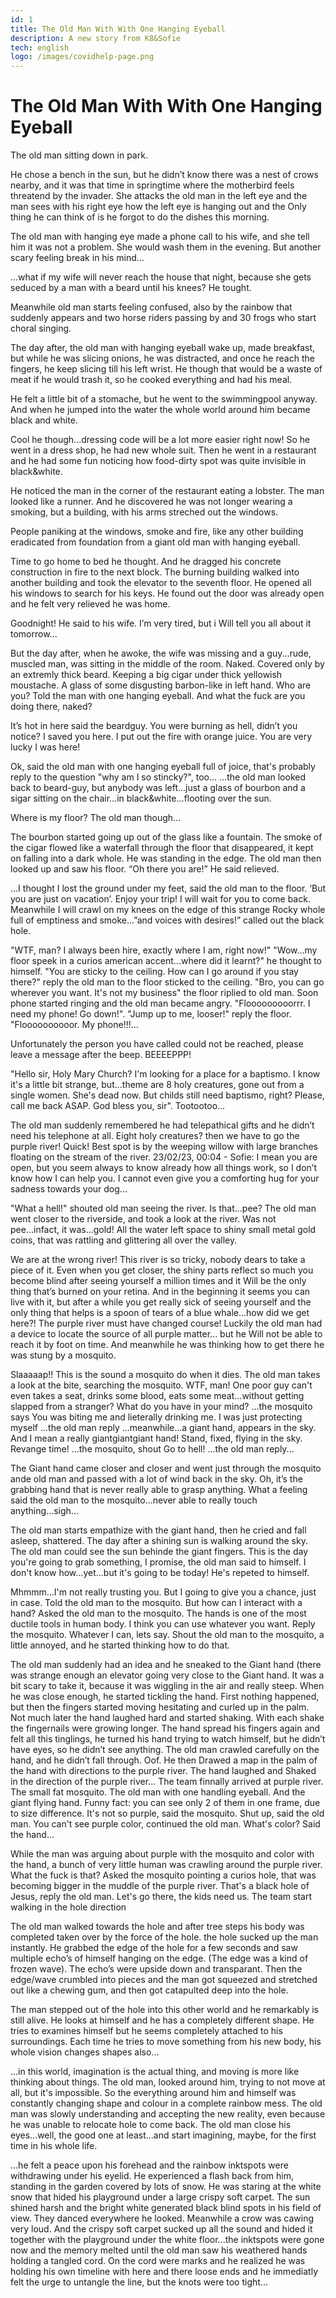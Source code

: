 ```yaml
---
id: 1
title: The Old Man With With One Hanging Eyeball 
description: A new story from K8&Sofie
tech: english
logo: /images/covidhelp-page.png
---
```


# The Old Man With With One Hanging Eyeball 

The old man sitting down in park.

He chose a bench in the sun, but he didn’t know there was a nest of crows nearby, and it was that time in springtime where the motherbird feels threatend by the invader. She attacks the old man in the left eye and the man sees with his right eye how the left eye is hanging out and the Only thing he can think of is he forgot to do the dishes this morning.

The old man with hanging eye made a phone call to his wife, and she tell him it was not a problem. She would wash them in the evening. But another scary feeling break in his mind...

...what if my wife will never reach the house that night, because she gets seduced by a man with a beard until his knees? He tought.

Meanwhile old man starts feeling confused, also by the rainbow that suddenly appears and two horse riders passing by and 30 frogs who start choral singing.

The day after, the old man with hanging eyeball wake up, made breakfast, but while he was slicing onions, he was distracted, and once he reach the fingers, he keep slicing till his left wrist. He though that would be a waste of meat if he would trash it, so he cooked everything and had his meal.

He felt a little bit of a stomache, but he went to the swimmingpool anyway. And when he jumped into the water the whole world around him became black and white.

Cool he though...dressing code will be a lot more easier right now! So he went in a dress shop, he had new whole suit. Then he went in a restaurant and he had some fun noticing how food-dirty spot was quite invisible in black&white.

He noticed the man in the corner of the restaurant eating a lobster. The man looked like a runner. And he discovered he was not longer wearing a smoking, but a building, with his arms streched out the windows.

People paniking at the windows, smoke and fire, like any other building eradicated from foundation from a giant old man with hanging eyeball.

Time to go home to bed he thought. And he dragged his concrete construction in fire to the next block. The burning building walked into another building and took the elevator to the seventh floor. He opened all his windows to search for his keys. He found out the door was already open and he felt very relieved he was home.

Goodnight! He said to his wife. I’m very tired, but i Will tell you all about it tomorrow...

But the day after, when he awoke, the wife was missing and a guy...rude, muscled man, was sitting in the middle of the room. Naked. Covered only by an extremly thick beard. Keeping a big cigar under thick yellowish moustache. A glass of some disgusting barbon-like in left hand.
Who are you? Told the man with one hanging eyeball. And what the fuck are you doing there, naked?

It’s hot in here said the beardguy. You were burning as hell, didn’t you notice? I saved you here. I put out the fire with orange juice. You are very lucky I was here!

Ok, said the old man with one hanging eyeball full of joice, that's probably reply to the question "why am I so stincky?", too...
...the old man looked back to beard-guy, but anybody was left...just a glass of bourbon and a sigar sitting on the chair...in black&white...flooting over the sun.

Where is my floor? The old man though...

The bourbon started going up out of the glass like a fountain. The smoke of the cigar flowed like a waterfall through the floor that disappeared, it kept on falling into a dark whole. He was standing in the edge. The old man then looked up and saw his floor. “Oh there you are!” He said relieved.

...I thought I lost the ground under my feet, said the old man to the floor. ‘But you are just on vacation’. Enjoy your trip! I will wait for you to come back. Meanwhile I will crawl on my knees on the edge of this strange Rocky whole full of emptiness and smoke...”and voices with desires!” called out the black hole.

"WTF, man? I always been hire, exactly where I am, right now!"
"Wow...my floor speek in a curios american accent...where did it learnt?" he thought to himself. "You are sticky to the ceiling. How can I go around if you stay there?" reply the old man to the floor sticked to the ceiling.
"Bro, you can go wherever you want. It's not my business" the floor riplied to old man. Soon phone started ringing and the old man became angry. "Flooooooooorrr. I need my phone! Go down!". "Jump up to me, looser!" reply the floor. "Floooooooooor. My phone!!!...

Unfortunately the person you have called could not be reached, please leave a message after the beep. BEEEEPPP!

"Hello sir, Holy Mary Church? I'm looking for a place for a baptismo. I know it's a little bit strange, but...theme are 8 holy creatures, gone out from a single women. She's dead now. But childs still need baptismo, right? Please, call me back ASAP. God bless you, sir". Tootootoo...

The old man suddenly remembered he had telepathical gifts and he didn’t need his telephone at all. Eight holy creatures? then we have to go the purple river! Quick! Best spot is by the weeping willow with large branches floating on the stream of the river.
23/02/23, 00:04 - Sofie: I mean you are open, but you seem always to know already how all things work, so I don’t know how I can help you. I cannot even give you a comforting hug for your sadness towards your dog...

"What a hell!" shouted old man seeing the river. Is that...pee? The old man went closer to the riverside, and took a look at the river. Was not pee...infact, it was...gold! All the water left space to shiny small metal gold coins, that was rattling and glittering all over the valley.

We are at the wrong river! This river is so tricky, nobody dears to take a piece of it. Even when you get closer, the shiny parts reflect so much you become blind after seeing yourself a million times and it Will be the only thing that’s burned on your retina. And in the beginning it seems you can live with it, but after a while you get really sick of seeing yourself and the only thing that helps is a spoon of tears of a blue whale...how did we get here?! The purple river must have changed course! Luckily the old man had a device to locate the source of all purple matter... but he Will not be able to reach it by foot on time. And meanwhile he was thinking how to get there he was stung by a mosquito.

Slaaaaap!! This is the sound a mosquito do when it dies.
The old man takes a look at the bite, searching the mosquito.
WTF, man! One poor guy can't even takes a seat, drinks some blood, eats some meat...without getting slapped from a stranger? What do you have in your mind?
...the mosquito says
You was biting me and lieterally drinking me. I was just protecting myself
...the old man reply
...meanwhile...a giant hand, appears in the sky. And I mean a really giantgiantgiant hand! Stand, fixed, flying in the sky.
Revange time!
...the mosquito, shout
Go to hell!
...the old man reply...

The Giant hand came closer and closer and went just through the mosquito ande old man and passed with a lot of wind back in the sky. Oh, it’s the grabbing hand that is never really able to grasp anything. What a feeling said the old man to the mosquito...never able to really touch anything...sigh...

The old man starts empathize with the giant hand, then he cried and fall asleep, shattered.
The day after a shining sun is walking around the sky. The old man could see the sun behinde the giant fingers.
This is the day you're going to grab something, I promise, the old man said to himself. I don't know how...yet...but it's going to be today! He's repeted to himself.

Mhmmm...I'm not really trusting you. But I going to give you a chance, just in case. Told the old man to the mosquito.
But how can I interact with a hand? Asked the old man to the mosquito.
The hands is one of the most ductile tools in human body. I think you can use whatever you want. Reply the mosquito.
Whatever I can, lets say. Shout the old man to the mosquito, a little annoyed, and he started thinking how to do that.

The old man suddenly had an idea and he sneaked to the Giant hand (there was strange enough an elevator going very close to the Giant hand. It was a bit scary to take it, because it was wiggling in the air and really steep. When he was close enough, he started tickling the hand. First nothing happened, but then the fingers started moving hesitating and curled up in the palm. Not much later the hand laughed hard and started shaking. With each shake the fingernails were growing longer. The hand spread his fingers again and felt all this tinglings, he turned his hand trying to watch himself, but he didn’t have eyes, so he didn’t see anything. 
The old man crawled carefully on the hand, and he didn’t fall through. Oof. He then Drawed a map in the palm of the hand with directions to the purple river. The hand laughed and Shaked in the direction of the purple river...
The team finnally arrived at purple river. The small fat mosquito. The old man with one handling eyeball. And the giant flying hand.
Funny fact: you can see only 2 of them in one frame, due to size difference.
It's not so purple, said the mosquito. Shut up, said the old man. You can't see purple color, continued the old man.
What's color? Said the hand...

While the man was arguing about purple with the mosquito and color with the hand, a bunch of very little human was crawling around the purple river. 
What the fuck is that? Asked the mosquito pointing a curios hole, that was becoming bigger in the muddle of the purple river.
That's a black hole of Jesus, reply the old man. Let's go there, the kids need us. The team start walking in the hole direction

The old man walked towards the hole and after tree steps his body was completed taken over by the force of the hole. the hole sucked up the man instantly. He grabbed the edge of the hole for a few seconds and saw multiple echo’s of himself hanging on the edge. (The edge  was a kind of frozen wave). The echo’s were upside down and transparant. Then the edge/wave crumbled into pieces and the man got squeezed and stretched out like a chewing gum, and then got catapulted deep into the hole.

The man stepped out of the hole into this other world and he remarkably is still alive. He looks at himself and he has a completely different shape. He tries to examines himself but he seems completely attached to his surroundings. Each time he tries to move something from his new body, his whole vision changes shapes also...

...in this world, imagination is the actual thing, and moving is more like thinking about things.
The old man, looked around him, trying to not move at all, but it's impossible. So the everything around him and himself was constantly changing shape and colour in a complete rainbow mess.
The old man was slowly understanding and accepting the new reality, even because he was unable to relocate hole to come back.
The old man close his eyes...well, the good one at least...and start imagining, maybe, for the first time in his whole life.

...he felt a peace upon his forehead and the rainbow inktspots were withdrawing under his eyelid. He experienced a flash back from him, standing in the garden covered by lots of snow. He was staring at the white snow that hided his playground under a large crispy soft carpet. The sun shined harsh and the bright white generated black blind spots in his field of view. They danced everywhere he looked. Meanwhile a crow was cawing very loud. And the crispy soft carpet sucked up all the sound and hided it together with the playground under the white floor...the inktspots were gone now and the memory melted until the old man saw his weathered hands holding a tangled cord. On the cord were marks and he realized he was holding his own timeline with here and there loose ends and he immediatly felt the urge to untangle the line, but the knots were too tight...